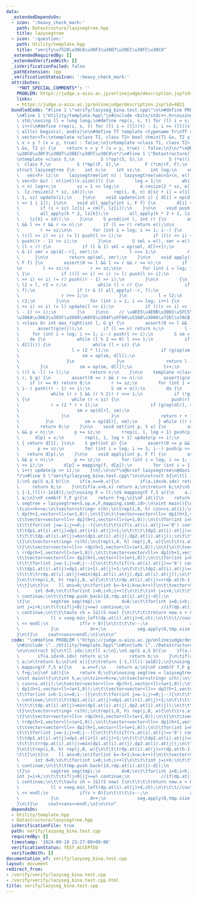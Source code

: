 ```yaml
---
data:
  _extendedDependsOn:
  - icon: ':heavy_check_mark:'
    path: Datastructure/lazysegtree.hpp
    title: lazysegtree
  - icon: ':question:'
    path: Utility/template.hpp
    title: "verify\u7528\u30C6\u30F3\u30D7\u30EC\u30FC\u30C8"
  _extendedRequiredBy: []
  _extendedVerifiedWith: []
  _isVerificationFailed: false
  _pathExtension: cpp
  _verificationStatusIcon: ':heavy_check_mark:'
  attributes:
    '*NOT_SPECIAL_COMMENTS*': ''
    PROBLEM: https://judge.u-aizu.ac.jp/onlinejudge/description.jsp?id=4021
    links:
    - https://judge.u-aizu.ac.jp/onlinejudge/description.jsp?id=4021
  bundledCode: "#line 1 \"verify/lazyseg_bina.test.cpp\"\n\n#define PROBLEM \"https://judge.u-aizu.ac.jp/onlinejudge/description.jsp?id=4021\"\
    \n#line 1 \"Utility/template.hpp\"\n#include <bits/stdc++.h>\nusing namespace\
    \ std;\nusing ll = long long;\n#define rep(i, s, t) for (ll i = s; i < (ll)(t);\
    \ i++)\n#define rrep(i, s, t) for (ll i = (ll)(t) - 1; i >= (ll)(s); i--)\n#define\
    \ all(x) begin(x), end(x)\n\n#define TT template <typename T>\nTT using vec =\
    \ vector<T>;\ntemplate <class T1, class T2> bool chmin(T1 &x, T2 y) {\n    return\
    \ x > y ? (x = y, true) : false;\n}\ntemplate <class T1, class T2> bool chmax(T1\
    \ &x, T2 y) {\n    return x < y ? (x = y, true) : false;\n}\n/*\n@brief verify\u7528\
    \u30C6\u30F3\u30D7\u30EC\u30FC\u30C8\n*/\n#line 1 \"Datastructure/lazysegtree.hpp\"\
    \ntemplate <class S,\n          S (*op)(S, S),\n          S (*e)(),\n        \
    \  class F,\n          S (*mp)(F, S),\n          F (*cm)(F, F),\n          F (*id)()>\n\
    struct lazysegtree {\n    int n;\n    int sz;\n    int log;\n    vec<S> d;\n \
    \   vec<F> lz;\n    lazysegtree(int n) : lazysegtree(vec<S>(n, e())) {}\n    lazysegtree(const\
    \ vec<S> &v) : n((int)(v.size())) {\n        log = 1;\n        while ((1 << log)\
    \ < n) log++;\n        sz = 1 << log;\n        d.resize(2 * sz, e());\n      \
    \  lz.resize(2 * sz, id());\n        rep(i, 0, n) d[sz + i] = v[i];\n        rrep(i,\
    \ 1, sz) update(i);\n    }\n\n    void update(int i) { d[i] = op(d[i << 1], d[i\
    \ << 1 | 1]); }\n\n    void all_apply(int i, F f) {\n        d[i] = mp(f, d[i]);\n\
    \        if (i < sz) lz[i] = cm(f, lz[i]);\n    }\n\n    void push(int k) {\n\
    \        all_apply(k * 2, lz[k]);\n        all_apply(k * 2 + 1, lz[k]);\n    \
    \    lz[k] = id();\n    }\n\n    S prod(int l, int r) {\n        assert(0 <= l\
    \ && l <= r && r <= n);\n        if (l == r) return e();\n\n        l += sz;\n\
    \        r += sz;\n\n        for (int i = log; i >= 1; i--) {\n            if\
    \ (((l >> i) << i) != l) push(l >> i);\n            if (((r >> i) << i) != r)\
    \ push((r - 1) >> i);\n        }\n\n        S sml = e(), smr = e();\n        while\
    \ (l < r) {\n            if (l & 1) sml = op(sml, d[l++]);\n            if (r\
    \ & 1) smr = op(d[--r], smr);\n            l >>= 1;\n            r >>= 1;\n  \
    \      }\n\n        return op(sml, smr);\n    }\n\n    void apply(int l, int r,\
    \ F f) {\n        assert(0 <= l && l <= r && r <= n);\n        if (l == r) return;\n\
    \n        l += sz;\n        r += sz;\n\n        for (int i = log; i >= 1; i--)\
    \ {\n            if (((l >> i) << i) != l) push(l >> i);\n            if (((r\
    \ >> i) << i) != r) push((r - 1) >> i);\n        }\n\n        {\n            int\
    \ l2 = l, r2 = r;\n            while (l < r) {\n                if (l & 1) all_apply(l++,\
    \ f);\n                if (r & 1) all_apply(--r, f);\n                l >>= 1;\n\
    \                r >>= 1;\n            }\n            l = l2;\n            r =\
    \ r2;\n        }\n\n        for (int i = 1; i <= log; i++) {\n            if (((l\
    \ >> i) << i) != l) update(l >> i);\n            if (((r >> i) << i) != r) update((r\
    \ - 1) >> i);\n        }\n    }\n\n    // \u4EE5\u4E0B\u3001\u5FC5\u8981\u306B\
    \u306A\u3063\u305F\u3089\u66F8\u304F\uFF08\u5168\u3066\u72EC\u7ACB)\n\n    template\
    \ <class G> int max_right(int l, G g) {\n        assert(0 <= l && l <= n);\n \
    \       assert(g(e()));\n        if (l == n) return n;\n        l += sz;\n   \
    \     for (int i = log; i >= 1; i--) push(l >> i);\n        S sm = e();\n    \
    \    do {\n            while (l % 2 == 0) l >>= 1;\n            if (!g(op(sm,\
    \ d[l]))) {\n                while (l < sz) {\n                    push(l);\n\
    \                    l = (2 * l);\n                    if (g(op(sm, d[l]))) {\n\
    \                        sm = op(sm, d[l]);\n                        l++;\n  \
    \                  }\n                }\n                return l - sz;\n    \
    \        }\n            sm = op(sm, d[l]);\n            l++;\n        } while\
    \ ((l & -l) != l);\n        return n;\n    }\n\n    template <class G> int min_left(int\
    \ r, G g) {\n        assert(0 <= r && r <= n);\n        assert(g(e()));\n    \
    \    if (r == 0) return 0;\n        r += sz;\n        for (int i = log; i >= 1;\
    \ i--) push((r - 1) >> i);\n        S sm = e();\n        do {\n            r--;\n\
    \            while (r > 1 && (r % 2)) r >>= 1;\n            if (!g(op(d[r], sm)))\
    \ {\n                while (r < sz) {\n                    push(r);\n        \
    \            r = (2 * r + 1);\n                    if (g(op(d[r], sm))) {\n  \
    \                      sm = op(d[r], sm);\n                        r--;\n    \
    \                }\n                }\n                return r + 1 - sz;\n  \
    \          }\n            sm = op(d[r], sm);\n        } while ((r & -r) != r);\n\
    \        return 0;\n    }\n\n    void set(int p, S x) {\n        assert(0 <= p\
    \ && p < n);\n        p += sz;\n        rrep(i, 1, log + 1) push(p >> i);\n  \
    \      d[p] = x;\n        rep(i, 1, log + 1) update(p >> i);\n    }\n\n    S all_prod()\
    \ { return d[1]; }\n\n    S get(int p) {\n        assert(0 <= p && p < n);\n \
    \       p += sz;\n        for (int i = log; i >= 1; i--) push(p >> i);\n     \
    \   return d[p];\n    }\n\n    void apply(int p, F f) {\n        assert(0 <= p\
    \ && p < n);\n        p += sz;\n        for (int i = log; i >= 1; i--) push(p\
    \ >> i);\n        d[p] = mapping(f, d[p]);\n        for (int i = 1; i <= log;\
    \ i++) update(p >> i);\n    }\n};\n\n/*\n@brief lazysegtree\n@docs doc/lazysegtree.md\n\
    */\n#line 5 \"verify/lazyseg_bina.test.cpp\"\n\n\nstruct S{\n\tll idx;\n\tll x;\n\
    };\nS op(S a,S b){\n    if(a.x==b.x){\n        if(a.idx>b.idx) return a;\n   \
    \     return b;\n    }\n\tif(a.x>b.x) return a;\n\treturn b;\n}\nS e(){\n\treturn\
    \ {-1,(ll)(-1e18)};\n}\nusing F = ll;\nS mapping(F f,S a){\n    a.x+=f;\n    return\
    \ a;\n}\nF comb(F f,F g){\n    return f+g;\n}\nF id(){\n    return 0;\n}\n\nusing\
    \ segtree = lazysegtree<S,op,e,F,mapping,comb,id>;\n\nint main(){\n\tint h,w;\n\
    \tcin>>h>>w;\n\tvector<string> s(h);\n\trep(i,0, h) cin>>s.at(i);\n\tvector<vector<ll>>\
    \ dp(h+1,vector<ll>(w+1,0));\n\t{\n\t\tvector<vector<ll>> dp1(h+1,vector<ll>(w+1,0));\n\
    \t\tvector<vector<ll>> dp2(h+1,vector<ll>(w+1,0));\n\t\tfor(int i=h-1;i>=0;i--){\n\
    \t\t\tfor(int j=w-1;j>=0;j--){\n\t\t\t\tif(s.at(i).at(j)=='0') continue;\n\t\t\
    \t\tdp1.at(i).at(j)=dp1.at(i+1).at(j)+1;\n\t\t\t\tdp2.at(i).at(j)=dp2.at(i).at(j+1)+1;\n\
    \t\t\t\tdp.at(i).at(j)=min(dp1.at(i).at(j),dp2.at(i).at(j));\n\t\t\t}\n\t\t}\n\
    \t}\n\tvector<string> rs(h);\n\trep(i,0, h) rep(j,0, w){\n\t\trs.at(i)+=s.at(h-1-i).at(w-1-j);\n\
    \t}\n\tvector<vector<ll>> rdp(h+1,vector<ll>(w+1,0));\n\t{\n\t\tvector<vector<ll>>\
    \ rrdp(h+1,vector<ll>(w+1,0));\n\t\tvector<vector<ll>> dp1(h+1,vector<ll>(w+1,0));\n\
    \t\tvector<vector<ll>> dp2(h+1,vector<ll>(w+1,0));\n\t\tfor(int i=h-1;i>=0;i--){\n\
    \t\t\tfor(int j=w-1;j>=0;j--){\n\t\t\t\tif(rs.at(i).at(j)=='0') continue;\n\t\t\
    \t\tdp1.at(i).at(j)=dp1.at(i+1).at(j)+1;\n\t\t\t\tdp2.at(i).at(j)=dp2.at(i).at(j+1)+1;\n\
    \t\t\t\trrdp.at(i).at(j)=min(dp1.at(i).at(j),dp2.at(i).at(j));\n\t\t\t}\n\t\t\
    }\n\t\trep(i,0, h) rep(j,0, w){\n\t\t\trdp.at(i).at(j)=rrdp.at(h-1-i).at(w-1-j);\n\
    \t\t}\n\t}\n    ll ans=0;\n\tfor(int k=-h+1;k<w;k++){\n\t\tvector<S> tmp;\n  \
    \      int d=0;\n\t\tfor(int i=0;i<h;i++){\n\t\t\tint j=i+k;\n\t\t\tif(j<0||j>=w)\
    \ continue;\n\t\t\ttmp.push_back({d,rdp.at(i).at(j)-d});\n            d++;\n\t\
    \t}\n        segtree seg(tmp);\n        d=0;\n\t\tfor(int i=0;i<h;i++){\n\t\t\t\
    int j=i+k;\n\t\t\tif(j<0||j>=w) continue;\n            //if(dp.at(i).at(j)==0)\
    \ continue;\n\t\t\tauto ch = [&](S now) {\n\t\t\t\treturn now.x < 0;\n\t\t\t};\n\
    \            ll v =seg.min_left(dp.at(i).at(j)+d,ch);\n\t\t\t//cout << dp.at(i).at(j)\
    \ << endl;\n            if(v > 0){\n\t\t\t\tv--;\n                ans=max(ans,v-d+1);\n\
    \            }\n            d++;\n            seg.apply(0,tmp.size(),1);\n\t\t\
    }\n\t}\n    cout<<ans<<endl;\n}\n\n\n"
  code: "\n#define PROBLEM \"https://judge.u-aizu.ac.jp/onlinejudge/description.jsp?id=4021\"\
    \n#include \"../Utility/template.hpp\"\n#include \"../Datastructure/lazysegtree.hpp\"\
    \n\n\nstruct S{\n\tll idx;\n\tll x;\n};\nS op(S a,S b){\n    if(a.x==b.x){\n \
    \       if(a.idx>b.idx) return a;\n        return b;\n    }\n\tif(a.x>b.x) return\
    \ a;\n\treturn b;\n}\nS e(){\n\treturn {-1,(ll)(-1e18)};\n}\nusing F = ll;\nS\
    \ mapping(F f,S a){\n    a.x+=f;\n    return a;\n}\nF comb(F f,F g){\n    return\
    \ f+g;\n}\nF id(){\n    return 0;\n}\n\nusing segtree = lazysegtree<S,op,e,F,mapping,comb,id>;\n\
    \nint main(){\n\tint h,w;\n\tcin>>h>>w;\n\tvector<string> s(h);\n\trep(i,0, h)\
    \ cin>>s.at(i);\n\tvector<vector<ll>> dp(h+1,vector<ll>(w+1,0));\n\t{\n\t\tvector<vector<ll>>\
    \ dp1(h+1,vector<ll>(w+1,0));\n\t\tvector<vector<ll>> dp2(h+1,vector<ll>(w+1,0));\n\
    \t\tfor(int i=h-1;i>=0;i--){\n\t\t\tfor(int j=w-1;j>=0;j--){\n\t\t\t\tif(s.at(i).at(j)=='0')\
    \ continue;\n\t\t\t\tdp1.at(i).at(j)=dp1.at(i+1).at(j)+1;\n\t\t\t\tdp2.at(i).at(j)=dp2.at(i).at(j+1)+1;\n\
    \t\t\t\tdp.at(i).at(j)=min(dp1.at(i).at(j),dp2.at(i).at(j));\n\t\t\t}\n\t\t}\n\
    \t}\n\tvector<string> rs(h);\n\trep(i,0, h) rep(j,0, w){\n\t\trs.at(i)+=s.at(h-1-i).at(w-1-j);\n\
    \t}\n\tvector<vector<ll>> rdp(h+1,vector<ll>(w+1,0));\n\t{\n\t\tvector<vector<ll>>\
    \ rrdp(h+1,vector<ll>(w+1,0));\n\t\tvector<vector<ll>> dp1(h+1,vector<ll>(w+1,0));\n\
    \t\tvector<vector<ll>> dp2(h+1,vector<ll>(w+1,0));\n\t\tfor(int i=h-1;i>=0;i--){\n\
    \t\t\tfor(int j=w-1;j>=0;j--){\n\t\t\t\tif(rs.at(i).at(j)=='0') continue;\n\t\t\
    \t\tdp1.at(i).at(j)=dp1.at(i+1).at(j)+1;\n\t\t\t\tdp2.at(i).at(j)=dp2.at(i).at(j+1)+1;\n\
    \t\t\t\trrdp.at(i).at(j)=min(dp1.at(i).at(j),dp2.at(i).at(j));\n\t\t\t}\n\t\t\
    }\n\t\trep(i,0, h) rep(j,0, w){\n\t\t\trdp.at(i).at(j)=rrdp.at(h-1-i).at(w-1-j);\n\
    \t\t}\n\t}\n    ll ans=0;\n\tfor(int k=-h+1;k<w;k++){\n\t\tvector<S> tmp;\n  \
    \      int d=0;\n\t\tfor(int i=0;i<h;i++){\n\t\t\tint j=i+k;\n\t\t\tif(j<0||j>=w)\
    \ continue;\n\t\t\ttmp.push_back({d,rdp.at(i).at(j)-d});\n            d++;\n\t\
    \t}\n        segtree seg(tmp);\n        d=0;\n\t\tfor(int i=0;i<h;i++){\n\t\t\t\
    int j=i+k;\n\t\t\tif(j<0||j>=w) continue;\n            //if(dp.at(i).at(j)==0)\
    \ continue;\n\t\t\tauto ch = [&](S now) {\n\t\t\t\treturn now.x < 0;\n\t\t\t};\n\
    \            ll v =seg.min_left(dp.at(i).at(j)+d,ch);\n\t\t\t//cout << dp.at(i).at(j)\
    \ << endl;\n            if(v > 0){\n\t\t\t\tv--;\n                ans=max(ans,v-d+1);\n\
    \            }\n            d++;\n            seg.apply(0,tmp.size(),1);\n\t\t\
    }\n\t}\n    cout<<ans<<endl;\n}\n\n\n"
  dependsOn:
  - Utility/template.hpp
  - Datastructure/lazysegtree.hpp
  isVerificationFile: true
  path: verify/lazyseg_bina.test.cpp
  requiredBy: []
  timestamp: '2024-09-18 23:27:00+09:00'
  verificationStatus: TEST_ACCEPTED
  verifiedWith: []
documentation_of: verify/lazyseg_bina.test.cpp
layout: document
redirect_from:
- /verify/verify/lazyseg_bina.test.cpp
- /verify/verify/lazyseg_bina.test.cpp.html
title: verify/lazyseg_bina.test.cpp
---
```


